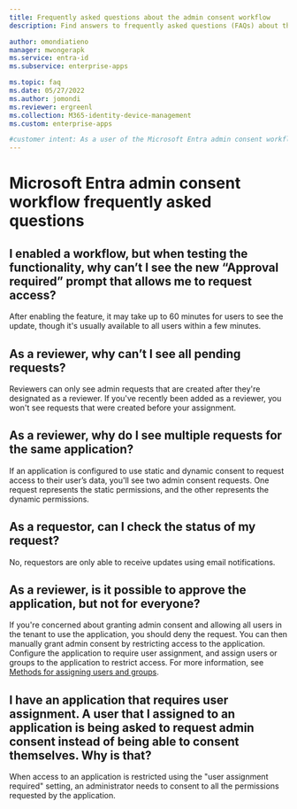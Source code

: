 ```yaml
---
title: Frequently asked questions about the admin consent workflow
description: Find answers to frequently asked questions (FAQs) about the admin consent workflow.

author: omondiatieno
manager: mwongerapk
ms.service: entra-id
ms.subservice: enterprise-apps

ms.topic: faq
ms.date: 05/27/2022
ms.author: jomondi
ms.reviewer: ergreenl
ms.collection: M365-identity-device-management
ms.custom: enterprise-apps

#customer intent: As a user of the Microsoft Entra admin consent workflow, I want to understand the functionality and troubleshooting steps, so that I can effectively enable and manage access requests for applications in my organization.
---
```


# Microsoft Entra admin consent workflow frequently asked questions

## I enabled a workflow, but when testing the functionality, why can’t I see the new “Approval required” prompt that allows me to request access?

After enabling the feature, it may take up to 60 minutes for users to see the update, though it's usually available to all users within a few minutes.

## As a reviewer, why can’t I see all pending requests?

Reviewers can only see admin requests that are created after they're designated as a reviewer. If you've recently been added as a reviewer, you won't see requests that were created before your assignment.

## As a reviewer, why do I see multiple requests for the same application?
  
If an application is configured to use static and dynamic consent to request access to their user’s data, you'll see two admin consent requests. One request represents the static permissions, and the other represents the dynamic permissions.

## As a requestor, can I check the status of my request?

No, requestors are only able to receive updates using email notifications.

## As a reviewer, is it possible to approve the application, but not for everyone?

If you're concerned about granting admin consent and allowing all users in the tenant to use the application, you should deny the request. You can then manually grant admin consent by restricting access to the application. Configure the application to require user assignment, and assign users or groups to the application to restrict access. For more information, see [Methods for assigning users and groups](./assign-user-or-group-access-portal.md).

## I have an application that requires user assignment. A user that I assigned to an application is being asked to request admin consent instead of being able to consent themselves. Why is that?

When access to an application is restricted using the "user assignment required" setting, an administrator needs to consent to all the permissions requested by the application.
